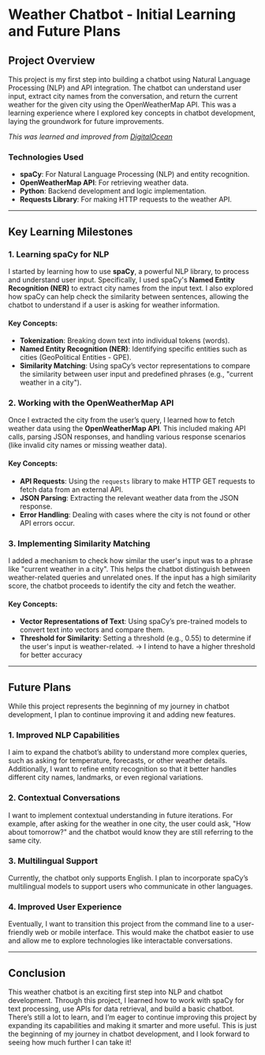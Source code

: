 # Weather Chatbot - Initial Learning and Future Plans

## Project Overview

This project is my first step into building a chatbot using Natural Language Processing (NLP) and API integration. The chatbot can understand user input, extract city names from the conversation, and return the current weather for the given city using the OpenWeatherMap API. This was a learning experience where I explored key concepts in chatbot development, laying the groundwork for future improvements.

_This was learned and improved from [DigitalOcean](https://www.digitalocean.com/community/tutorials/how-to-create-an-intelligent-chatbot-in-python-using-the-spacy-nlp-library)_

### Technologies Used

- **spaCy**: For Natural Language Processing (NLP) and entity recognition.
- **OpenWeatherMap API**: For retrieving weather data.
- **Python**: Backend development and logic implementation.
- **Requests Library**: For making HTTP requests to the weather API.

---

## Key Learning Milestones

### 1. Learning **spaCy** for NLP

I started by learning how to use **spaCy**, a powerful NLP library, to process and understand user input. Specifically, I used spaCy's **Named Entity Recognition (NER)** to extract city names from the input text. I also explored how spaCy can help check the similarity between sentences, allowing the chatbot to understand if a user is asking for weather information.

#### Key Concepts:

- **Tokenization**: Breaking down text into individual tokens (words).
- **Named Entity Recognition (NER)**: Identifying specific entities such as cities (GeoPolitical Entities - GPE).
- **Similarity Matching**: Using spaCy’s vector representations to compare the similarity between user input and predefined phrases (e.g., "current weather in a city").

### 2. Working with the **OpenWeatherMap API**

Once I extracted the city from the user’s query, I learned how to fetch weather data using the **OpenWeatherMap API**. This included making API calls, parsing JSON responses, and handling various response scenarios (like invalid city names or missing weather data).

#### Key Concepts:

- **API Requests**: Using the `requests` library to make HTTP GET requests to fetch data from an external API.
- **JSON Parsing**: Extracting the relevant weather data from the JSON response.
- **Error Handling**: Dealing with cases where the city is not found or other API errors occur.

### 3. Implementing **Similarity Matching**

I added a mechanism to check how similar the user's input was to a phrase like "current weather in a city". This helps the chatbot distinguish between weather-related queries and unrelated ones. If the input has a high similarity score, the chatbot proceeds to identify the city and fetch the weather.

#### Key Concepts:

- **Vector Representations of Text**: Using spaCy’s pre-trained models to convert text into vectors and compare them.
- **Threshold for Similarity**: Setting a threshold (e.g., 0.55) to determine if the user's input is weather-related. -> I intend to have a higher threshold for better accuracy

---

## Future Plans

While this project represents the beginning of my journey in chatbot development, I plan to continue improving it and adding new features.

### 1. **Improved NLP Capabilities**

I aim to expand the chatbot’s ability to understand more complex queries, such as asking for temperature, forecasts, or other weather details. Additionally, I want to refine entity recognition so that it better handles different city names, landmarks, or even regional variations.

### 2. **Contextual Conversations**

I want to implement contextual understanding in future iterations. For example, after asking for the weather in one city, the user could ask, "How about tomorrow?" and the chatbot would know they are still referring to the same city.

### 3. **Multilingual Support**

Currently, the chatbot only supports English. I plan to incorporate spaCy’s multilingual models to support users who communicate in other languages.

### 4. **Improved User Experience**

Eventually, I want to transition this project from the command line to a user-friendly web or mobile interface. This would make the chatbot easier to use and allow me to explore technologies like interactable conversations.

---

## Conclusion

This weather chatbot is an exciting first step into NLP and chatbot development. Through this project, I learned how to work with spaCy for text processing, use APIs for data retrieval, and build a basic chatbot. There’s still a lot to learn, and I’m eager to continue improving this project by expanding its capabilities and making it smarter and more useful. This is just the beginning of my journey in chatbot development, and I look forward to seeing how much further I can take it!
